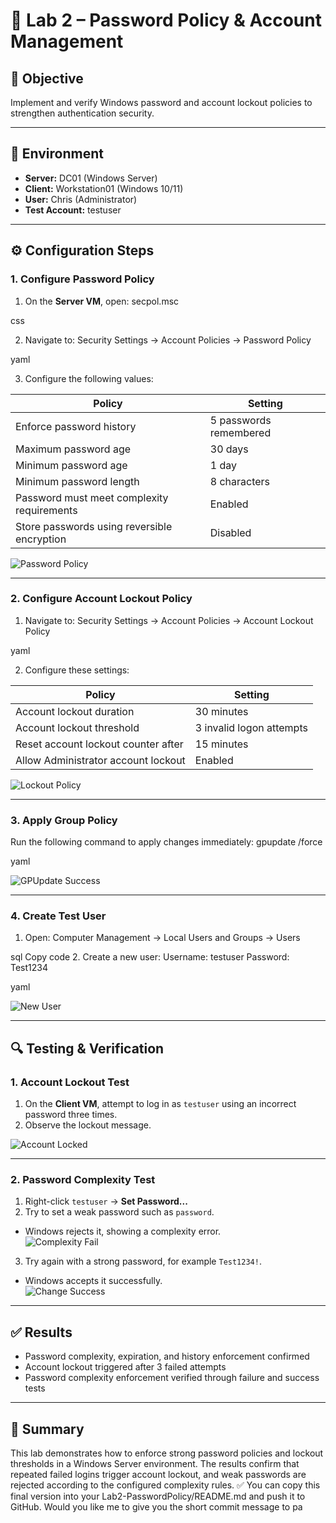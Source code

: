 # 🧪 Lab 2 – Password Policy & Account Management

## 🎯 Objective
Implement and verify Windows password and account lockout policies to strengthen authentication security.

---

## 🧰 Environment
- **Server:** DC01 (Windows Server)
- **Client:** Workstation01 (Windows 10/11)
- **User:** Chris (Administrator)
- **Test Account:** testuser

---

## ⚙️ Configuration Steps

### 1. Configure Password Policy
1. On the **Server VM**, open:
secpol.msc

css

2. Navigate to:
Security Settings → Account Policies → Password Policy

yaml

3. Configure the following values:

| Policy | Setting |
|--------|----------|
| Enforce password history | 5 passwords remembered |
| Maximum password age | 30 days |
| Minimum password age | 1 day |
| Minimum password length | 8 characters |
| Password must meet complexity requirements | Enabled |
| Store passwords using reversible encryption | Disabled |

![Password Policy](./screenshots/password-policy-settings.png)




---

### 2. Configure Account Lockout Policy
1. Navigate to:
Security Settings → Account Policies → Account Lockout Policy

yaml

2. Configure these settings:

| Policy | Setting |
|--------|----------|
| Account lockout duration | 30 minutes |
| Account lockout threshold | 3 invalid logon attempts |
| Reset account lockout counter after | 15 minutes |
| Allow Administrator account lockout | Enabled |

![Lockout Policy](./screenshots/account-lockout-policy.png)

---

### 3. Apply Group Policy
Run the following command to apply changes immediately:
gpupdate /force

yaml

![GPUpdate Success](./screenshots/gpupdate-success.png)

---

### 4. Create Test User
1. Open:
Computer Management → Local Users and Groups → Users

sql
Copy code
2. Create a new user:
Username: testuser
Password: Test1234

yaml

![New User](./screenshots/new-user.png)

---

## 🔍 Testing & Verification

### 1. Account Lockout Test
1. On the **Client VM**, attempt to log in as `testuser` using an incorrect password three times.
2. Observe the lockout message.

![Account Locked](./screenshots/account-locked-message.png)

---

### 2. Password Complexity Test
1. Right-click `testuser` → **Set Password...**
2. Try to set a weak password such as `password`.  
- Windows rejects it, showing a complexity error.  
![Complexity Fail](./screenshots/password-complexity-fail.png)
3. Try again with a strong password, for example `Test1234!`.  
- Windows accepts it successfully.  
![Change Success](./screenshots/password-change-success.png)

---

## ✅ Results
- Password complexity, expiration, and history enforcement confirmed  
- Account lockout triggered after 3 failed attempts  
- Password complexity enforcement verified through failure and success tests  

---

## 🏁 Summary
This lab demonstrates how to enforce strong password policies and lockout thresholds in a Windows Server environment. The results confirm that repeated failed logins trigger account lockout, and weak passwords are rejected according to the configured complexity rules.
✅ You can copy this final version into your Lab2-PasswordPolicy/README.md and push it to GitHub.
Would you like me to give you the short commit message to pa
